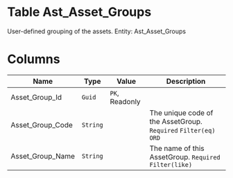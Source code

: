 # Table Ast_Asset_Groups

User-defined grouping of the assets. Entity: Ast_Asset_Groups

# Columns

| Name | Type | Value | Description |
| - | - | - | --- |
|Asset_Group_Id|`Guid`|`PK`, Readonly||
|Asset_Group_Code|`String`||The unique code of the AssetGroup. `Required` `Filter(eq)` `ORD` |
|Asset_Group_Name|`String`||The name of this AssetGroup. `Required` `Filter(like)` |
